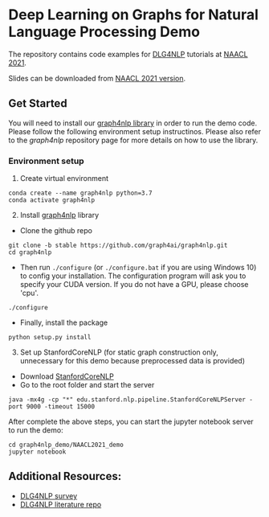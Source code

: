 # Deep Learning on Graphs for Natural Language Processing Demo


The repository contains code examples for [DLG4NLP](https://dlg4nlp.github.io) tutorials at [NAACL 2021](https://2021.naacl.org). 

Slides can be downloaded from [NAACL 2021 version](). 


## Get Started

You will need to install our [graph4nlp library](https://github.com/graph4ai/graph4nlp) in order to run the demo code. Please follow the following environment setup instructinos. Please also refer to the *graph4nlp* repository page for more details on how to use the library.


### Environment setup

1. Create virtual environment
```
conda create --name graph4nlp python=3.7
conda activate graph4nlp
```

2. Install [graph4nlp](https://github.com/graph4ai/graph4nlp) library
- Clone the github repo
```
git clone -b stable https://github.com/graph4ai/graph4nlp.git
cd graph4nlp
```
- Then run `./configure` (or `./configure.bat` if you are using Windows 10) to config your installation. The configuration program will ask you to specify your CUDA version. If you do not have a GPU, please choose 'cpu'.
```
./configure
```
- Finally, install the package
```
python setup.py install
```

3. Set up StanfordCoreNLP (for static graph construction only, unnecessary for this demo because preprocessed data is provided)
- Download [StanfordCoreNLP](https://stanfordnlp.github.io/CoreNLP/)
- Go to the root folder and start the server
```
java -mx4g -cp "*" edu.stanford.nlp.pipeline.StanfordCoreNLPServer -port 9000 -timeout 15000
```

After complete the above steps, you can start the jupyter notebook server to run the demo:
```
cd graph4nlp_demo/NAACL2021_demo
jupyter notebook
```


## Additional Resources:

* [DLG4NLP survey]()
* [DLG4NLP literature repo](https://github.com/graph4ai/graph4nlp_literature)

<!-- ### Citation: -->

